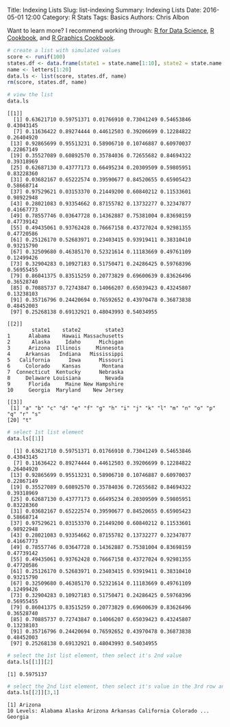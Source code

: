 Title: Indexing Lists
Slug: list-indexing
Summary: Indexing Lists
Date: 2016-05-01 12:00
Category: R Stats
Tags: Basics
Authors: Chris Albon


Want to learn more? I recommend working through: [R for Data Science](http://amzn.to/2myxnhi), [R Cookbook](http://amzn.to/2lF6hkb), and [R Graphics Cookbook](http://amzn.to/2m0fcPL).


```R
# create a list with simulated values
score <- runif(100)
states.df <- data.frame(state1 = state.name[1:10], state2 = state.name[11:20], state3 = state.name[21:30])
name <- letters[1:20]
data.ls <- list(score, states.df, name)
rm(score, states.df, name)
```


```R
# view the list
data.ls
```




    [[1]]
      [1] 0.63621710 0.59751371 0.01766910 0.73041249 0.54653846 0.43043145
      [7] 0.11636422 0.89274444 0.44612503 0.39206699 0.12284822 0.26404920
     [13] 0.92865699 0.95513231 0.58906710 0.10746887 0.60970037 0.22867149
     [19] 0.35527089 0.60892570 0.35784036 0.72655682 0.84694322 0.39318969
     [25] 0.62687130 0.43777173 0.66495234 0.20309509 0.59805951 0.83228360
     [31] 0.03682167 0.65222574 0.39590677 0.84520655 0.65905423 0.58668714
     [37] 0.97529621 0.03153370 0.21449200 0.60840212 0.11533601 0.98922948
     [43] 0.28021083 0.93354662 0.87155782 0.13732277 0.32347877 0.41667773
     [49] 0.78557746 0.03647728 0.14362887 0.75381004 0.83698159 0.47739142
     [55] 0.49435061 0.93762428 0.76667158 0.43727024 0.92981355 0.47720586
     [61] 0.25126170 0.52683971 0.23403415 0.93919411 0.38310410 0.93215790
     [67] 0.32509680 0.46385170 0.52321614 0.11183669 0.49761109 0.12499426
     [73] 0.32904283 0.10927183 0.51750471 0.24286425 0.59768396 0.56955455
     [79] 0.86041375 0.83515259 0.20773829 0.69600639 0.83626496 0.36528740
     [85] 0.70885737 0.72743847 0.14066207 0.65039423 0.43245807 0.13238103
     [91] 0.35716796 0.24420694 0.76592652 0.43970478 0.36873838 0.48452003
     [97] 0.25268138 0.69132921 0.48043993 0.54034955

    [[2]]
            state1    state2        state3
    1      Alabama    Hawaii Massachusetts
    2       Alaska     Idaho      Michigan
    3      Arizona  Illinois     Minnesota
    4     Arkansas   Indiana   Mississippi
    5   California      Iowa      Missouri
    6     Colorado    Kansas       Montana
    7  Connecticut  Kentucky      Nebraska
    8     Delaware Louisiana        Nevada
    9      Florida     Maine New Hampshire
    10     Georgia  Maryland    New Jersey

    [[3]]
     [1] "a" "b" "c" "d" "e" "f" "g" "h" "i" "j" "k" "l" "m" "n" "o" "p" "q" "r" "s"
    [20] "t"





```R
# select 1st list element
data.ls[[1]]
```




      [1] 0.63621710 0.59751371 0.01766910 0.73041249 0.54653846 0.43043145
      [7] 0.11636422 0.89274444 0.44612503 0.39206699 0.12284822 0.26404920
     [13] 0.92865699 0.95513231 0.58906710 0.10746887 0.60970037 0.22867149
     [19] 0.35527089 0.60892570 0.35784036 0.72655682 0.84694322 0.39318969
     [25] 0.62687130 0.43777173 0.66495234 0.20309509 0.59805951 0.83228360
     [31] 0.03682167 0.65222574 0.39590677 0.84520655 0.65905423 0.58668714
     [37] 0.97529621 0.03153370 0.21449200 0.60840212 0.11533601 0.98922948
     [43] 0.28021083 0.93354662 0.87155782 0.13732277 0.32347877 0.41667773
     [49] 0.78557746 0.03647728 0.14362887 0.75381004 0.83698159 0.47739142
     [55] 0.49435061 0.93762428 0.76667158 0.43727024 0.92981355 0.47720586
     [61] 0.25126170 0.52683971 0.23403415 0.93919411 0.38310410 0.93215790
     [67] 0.32509680 0.46385170 0.52321614 0.11183669 0.49761109 0.12499426
     [73] 0.32904283 0.10927183 0.51750471 0.24286425 0.59768396 0.56955455
     [79] 0.86041375 0.83515259 0.20773829 0.69600639 0.83626496 0.36528740
     [85] 0.70885737 0.72743847 0.14066207 0.65039423 0.43245807 0.13238103
     [91] 0.35716796 0.24420694 0.76592652 0.43970478 0.36873838 0.48452003
     [97] 0.25268138 0.69132921 0.48043993 0.54034955




```R
# select the 1st list element, then select it's 2nd value
data.ls[[1]][2]
```




    [1] 0.5975137




```R
# select the 2nd list element, then select it's value in the 3rd row and 1st column
data.ls[[2]][3,1]
```




    [1] Arizona
    10 Levels: Alabama Alaska Arizona Arkansas California Colorado ... Georgia
